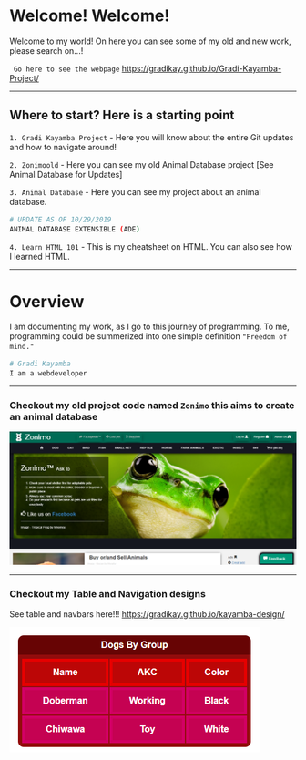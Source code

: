 # Welcome! Welcome!
Welcome to my world! On here you can see some of my old and new work, please search on...!

`
Go here to see the webpage` https://gradikay.github.io/Gradi-Kayamba-Project/


***
## Where to start? Here is a starting point
`1. Gradi Kayamba Project` - Here you will know about the entire Git updates and how to navigate around! 

`2. Zonimoold` - Here you can see my old Animal Database project [See Animal Database for Updates]

`3. Animal Database` - Here you can see my project about an animal database. 

```sh
# UPDATE AS OF 10/29/2019
ANIMAL DATABASE EXTENSIBLE (ADE)
```

`4. Learn HTML 101` - This is my cheatsheet on HTML. You can also see how I learned HTML. 
***
# Overview
I am documenting my work, as I go to this journey of programming.
To me, programming could be summerized into one simple definition `"Freedom of mind."`

```sh
# Gradi Kayamba
I am a webdeveloper
```

***

### Checkout my old project code named `Zonimo` this aims to create an animal database

![Login to Zonimo image](https://github.com/gradikay/Zonimoold/blob/master/zonimo3.PNG)

***

### Checkout my Table and Navigation designs

See table and navbars here!!! https://gradikay.github.io/kayamba-design/

![Table and Nav Designs](https://github.com/gradikay/Gradi-Kayamba-Project/blob/master/table1.PNG)
